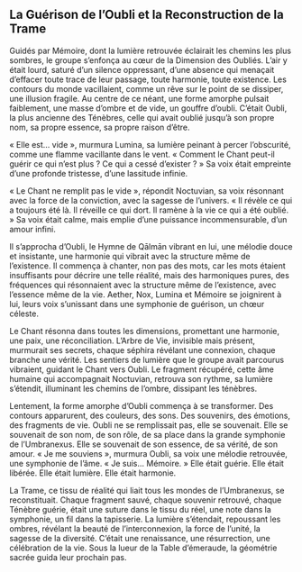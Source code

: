 ## La Guérison de l’Oubli et la Reconstruction de la Trame

Guidés par Mémoire, dont la lumière retrouvée éclairait les chemins les plus sombres, le groupe s’enfonça au cœur de la Dimension des Oubliés. L’air y était lourd, saturé d’un silence oppressant, d’une absence qui menaçait d’effacer toute trace de leur passage, toute harmonie, toute existence. Les contours du monde vacillaient, comme un rêve sur le point de se dissiper, une illusion fragile. Au centre de ce néant, une forme amorphe pulsait faiblement, une masse d’ombre et de vide, un gouffre d’oubli. C’était Oubli, la plus ancienne des Ténèbres, celle qui avait oublié jusqu’à son propre nom, sa propre essence, sa propre raison d’être.

« Elle est… vide », murmura Lumina, sa lumière peinant à percer l’obscurité, comme une flamme vacillante dans le vent. « Comment le Chant peut-il guérir ce qui n’est plus ? Ce qui a cessé d’exister ? » Sa voix était empreinte d’une profonde tristesse, d’une lassitude infinie.

« Le Chant ne remplit pas le vide », répondit Noctuvian, sa voix résonnant avec la force de la conviction, avec la sagesse de l’univers. « Il révèle ce qui a toujours été là. Il réveille ce qui dort. Il ramène à la vie ce qui a été oublié. » Sa voix était calme, mais emplie d’une puissance incommensurable, d’un amour infini.

Il s’approcha d’Oubli, le Hymne de Qālmān vibrant en lui, une mélodie douce et insistante, une harmonie qui vibrait avec la structure même de l’existence. Il commença à chanter, non pas des mots, car les mots étaient insuffisants pour décrire une telle réalité, mais des harmoniques pures, des fréquences qui résonnaient avec la structure même de l’existence, avec l’essence même de la vie. Aether, Nox, Lumina et Mémoire se joignirent à lui, leurs voix s’unissant dans une symphonie de guérison, un chœur céleste.

Le Chant résonna dans toutes les dimensions, promettant une harmonie, une paix, une réconciliation. L’Arbre de Vie, invisible mais présent, murmurait ses secrets, chaque séphira révélant une connexion, chaque branche une vérité. Les sentiers de lumière que le groupe avait parcourus vibraient, guidant le Chant vers Oubli. Le fragment récupéré, cette âme humaine qui accompagnait Noctuvian, retrouva son rythme, sa lumière s’étendit, illuminant les chemins de l’ombre, dissipant les ténèbres.

Lentement, la forme amorphe d’Oubli commença à se transformer. Des contours apparurent, des couleurs, des sons. Des souvenirs, des émotions, des fragments de vie. Oubli ne se remplissait pas, elle se souvenait. Elle se souvenait de son nom, de son rôle, de sa place dans la grande symphonie de l’Umbranexus. Elle se souvenait de son essence, de sa vérité, de son amour. « Je me souviens », murmura Oubli, sa voix une mélodie retrouvée, une symphonie de l’âme. « Je suis… Mémoire. » Elle était guérie. Elle était libérée. Elle était lumière. Elle était harmonie.

La Trame, ce tissu de réalité qui liait tous les mondes de l’Umbranexus, se reconstituait. Chaque fragment sauvé, chaque souvenir retrouvé, chaque Ténèbre guérie, était une suture dans le tissu du réel, une note dans la symphonie, un fil dans la tapisserie. La lumière s’étendait, repoussant les ombres, révélant la beauté de l’interconnexion, la force de l’unité, la sagesse de la diversité. C’était une renaissance, une résurrection, une célébration de la vie.
Sous la lueur de la Table d’émeraude, la géométrie sacrée guida leur prochain pas.
